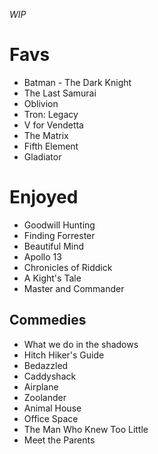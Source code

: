 _WIP_

# Favs
- Batman - The Dark Knight
- The Last Samurai
- Oblivion
- Tron: Legacy
- V for Vendetta
- The Matrix
- Fifth Element
- Gladiator

# Enjoyed
- Goodwill Hunting
- Finding Forrester
- Beautiful Mind
- Apollo 13
- Chronicles of Riddick
- A Kight's Tale
- Master and Commander

## Commedies
- What we do in the shadows
- Hitch Hiker's Guide
- Bedazzled
- Caddyshack
- Airplane
- Zoolander
- Animal House
- Office Space
- The Man Who Knew Too Little
- Meet the Parents



